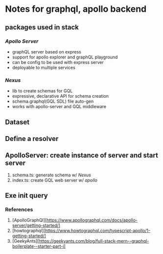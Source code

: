 
# Notes for graphql, apollo backend

## packages used in stack

### *Apollo Server*

- graphQL server based on express
- support for apollo explorer and graphQL playground
- can be config to be used with express server
- deployable to multiple services

### *Nexus*

- lib to create schemas for GQL
- expressive, declarative API for schema creation
- schema.graphql(GQL SDL) file auto-gen
- works with apollo-server and GQL middleware

## Dataset

## Define a resolver

## ApolloServer: create instance of server and start server

1. schema.ts: generate schema w/ *Nexus*
2. index.ts: create GQL web server w/ *apollo*

## Exe init query

### References

1. [ApolloGraphQl][https://www.apollographql.com/docs/apollo-server/getting-started/]
2. [howtographql][https://www.howtographql.com/typescript-apollo/1-getting-started/]
3. [GeekyAnts][https://geekyants.com/blog/full-stack-mern--graphql-boilerplate--starter-part-i]
